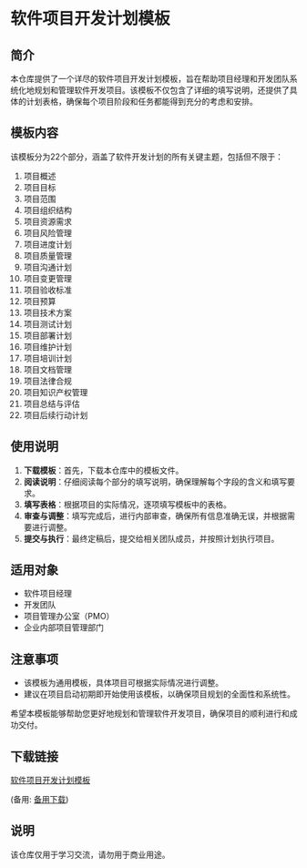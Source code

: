 # 软件项目开发计划模板

## 简介
本仓库提供了一个详尽的软件项目开发计划模板，旨在帮助项目经理和开发团队系统化地规划和管理软件开发项目。该模板不仅包含了详细的填写说明，还提供了具体的计划表格，确保每个项目阶段和任务都能得到充分的考虑和安排。

## 模板内容
该模板分为22个部分，涵盖了软件开发计划的所有关键主题，包括但不限于：

1. 项目概述
2. 项目目标
3. 项目范围
4. 项目组织结构
5. 项目资源需求
6. 项目风险管理
7. 项目进度计划
8. 项目质量管理
9. 项目沟通计划
10. 项目变更管理
11. 项目验收标准
12. 项目预算
13. 项目技术方案
14. 项目测试计划
15. 项目部署计划
16. 项目维护计划
17. 项目培训计划
18. 项目文档管理
19. 项目法律合规
20. 项目知识产权管理
21. 项目总结与评估
22. 项目后续行动计划

## 使用说明
1. **下载模板**：首先，下载本仓库中的模板文件。
2. **阅读说明**：仔细阅读每个部分的填写说明，确保理解每个字段的含义和填写要求。
3. **填写表格**：根据项目的实际情况，逐项填写模板中的表格。
4. **审查与调整**：填写完成后，进行内部审查，确保所有信息准确无误，并根据需要进行调整。
5. **提交与执行**：最终定稿后，提交给相关团队成员，并按照计划执行项目。

## 适用对象
- 软件项目经理
- 开发团队
- 项目管理办公室（PMO）
- 企业内部项目管理部门

## 注意事项
- 该模板为通用模板，具体项目可根据实际情况进行调整。
- 建议在项目启动初期即开始使用该模板，以确保项目规划的全面性和系统性。

希望本模板能够帮助您更好地规划和管理软件开发项目，确保项目的顺利进行和成功交付。

## 下载链接
[软件项目开发计划模板](https://pan.quark.cn/s/d1a06e67d1ba) 

(备用: [备用下载](https://pan.baidu.com/s/1TDboNaKdPMiR4kh0o8vafA?pwd=1234))

## 说明

该仓库仅用于学习交流，请勿用于商业用途。
